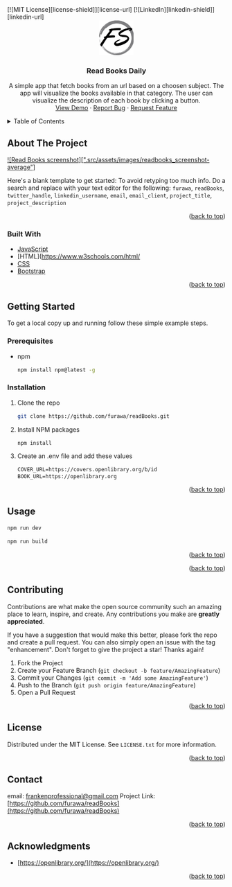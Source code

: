 <div id="top"></div>
[![MIT License][license-shield]][license-url]
[![LinkedIn][linkedin-shield]][linkedin-url]



<!-- PROJECT LOGO -->
<br />
<div align="center">
  <a href="https://github.com/furawa/readBooks">
    <img src="./src/assets/images/favicon.png" alt="Logo" width="80" height="80">
  </a>

<h3 align="center">Read Books Daily</h3>

  <p align="center">
    A simple app that fetch books from an url based on a choosen subject. 
    The app will visualize the books available in that category.  
    The user can visualize the description of each book by clicking a button. 
    <br />
    <a href="https://readbooks-daily.netlify.app">View Demo</a>
    ·
    <a href="https://github.com/furawa/readBooks/issues">Report Bug</a>
    ·
    <a href="https://github.com/furawa/readBooks/issues">Request Feature</a>
  </p>
</div>



<!-- TABLE OF CONTENTS -->
<details>
  <summary>Table of Contents</summary>
  <ol>
    <li>
      <a href="#about-the-project">About The Project</a>
      <ul>
        <li><a href="#built-with">Built With</a></li>
      </ul>
    </li>
    <li>
      <a href="#getting-started">Getting Started</a>
      <ul>
        <li><a href="#prerequisites">Prerequisites</a></li>
        <li><a href="#installation">Installation</a></li>
      </ul>
    </li>
    <li><a href="#usage">Usage</a></li>
    <li><a href="#roadmap">Roadmap</a></li>
    <li><a href="#contributing">Contributing</a></li>
    <li><a href="#license">License</a></li>
    <li><a href="#contact">Contact</a></li>
    <li><a href="#acknowledgments">Acknowledgments</a></li>
  </ol>
</details>



<!-- ABOUT THE PROJECT -->
## About The Project

[![Read Books screenshot][".src/assets/images/readbooks_screenshot-average"]](https://readbooks-daily.netlify.app)

Here's a blank template to get started: To avoid retyping too much info. Do a search and replace with your text editor for the following: `furawa`, `readBooks`, `twitter_handle`, `linkedin_username`, `email`, `email_client`, `project_title`, `project_description`

<p align="right">(<a href="#top">back to top</a>)</p>



### Built With

* [JavaScript](https://www.w3schools.com/js/)
* [HTML](https://www.w3schools.com/html/
* [CSS](https://www.w3schools.com/css/)
* [Bootstrap](https://getbootstrap.com)

<p align="right">(<a href="#top">back to top</a>)</p>



<!-- GETTING STARTED -->
## Getting Started

To get a local copy up and running follow these simple example steps.

### Prerequisites

* npm
  ```sh
  npm install npm@latest -g
  ```

### Installation

1. Clone the repo
   ```sh
   git clone https://github.com/furawa/readBooks.git
   ```
2. Install NPM packages
   ```sh
   npm install
   ```
3. Create an .env file and add these values
   ```
   COVER_URL=https://covers.openlibrary.org/b/id
   BOOK_URL=https://openlibrary.org
   ```

<p align="right">(<a href="#top">back to top</a>)</p>


<!-- USAGE EXAMPLES -->
## Usage

```sh
npm run dev
```
```sh
npm run build
```

<p align="right">(<a href="#top">back to top</a>)</p>

<p align="right">(<a href="#top">back to top</a>)</p>



<!-- CONTRIBUTING -->
## Contributing

Contributions are what make the open source community such an amazing place to learn, inspire, and create. Any contributions you make are **greatly appreciated**.

If you have a suggestion that would make this better, please fork the repo and create a pull request. You can also simply open an issue with the tag "enhancement".
Don't forget to give the project a star! Thanks again!

1. Fork the Project
2. Create your Feature Branch (`git checkout -b feature/AmazingFeature`)
3. Commit your Changes (`git commit -m 'Add some AmazingFeature'`)
4. Push to the Branch (`git push origin feature/AmazingFeature`)
5. Open a Pull Request

<p align="right">(<a href="#top">back to top</a>)</p>


<!-- LICENSE -->
## License

Distributed under the MIT License. See `LICENSE.txt` for more information.

<p align="right">(<a href="#top">back to top</a>)</p>



<!-- CONTACT -->
## Contact
email: frankenprofessional@gmail.com
Project Link: [https://github.com/furawa/readBooks](https://github.com/furawa/readBooks)

<p align="right">(<a href="#top">back to top</a>)</p>

<!-- ACKNOWLEDGMENTS -->
## Acknowledgments

* [https://openlibrary.org/](https://openlibrary.org/)

<p align="right">(<a href="#top">back to top</a>)</p>



<!-- MARKDOWN LINKS & IMAGES -->
<!-- https://www.markdownguide.org/basic-syntax/#reference-style-links -->
[contributors-shield]: https://img.shields.io/github/contributors/furawa/readBooks.svg?style=for-the-badge
[contributors-url]: https://github.com/furawa/readBooks/graphs/contributors
[forks-shield]: https://img.shields.io/github/forks/furawa/readBooks.svg?style=for-the-badge
[forks-url]: https://github.com/furawa/readBooks/network/members
[stars-shield]: https://img.shields.io/github/stars/furawa/readBooks.svg?style=for-the-badge
[stars-url]: https://github.com/furawa/readBooks/stargazers
[issues-shield]: https://img.shields.io/github/issues/furawa/readBooks.svg?style=for-the-badge
[issues-url]: https://github.com/furawa/readBooks/issues
[license-shield]: https://img.shields.io/github/license/furawa/readBooks.svg?style=for-the-badge
[license-url]: https://github.com/furawa/readBooks/blob/master/LICENSE.txt
[linkedin-shield]: https://img.shields.io/badge/-LinkedIn-black.svg?style=for-the-badge&logo=linkedin&colorB=555
[linkedin-url]: https://linkedin.com/in/linkedin_username
